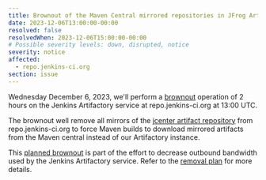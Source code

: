 ```yaml
---
title: Brownout of the Maven Central mirrored repositories in JFrog Artifactory (repo.jenkins-ci.org)
date: 2023-12-06T13:00:00-00:00
resolved: false
resolvedWhen: 2023-12-06T15:00:00-00:00
# Possible severity levels: down, disrupted, notice
severity: notice
affected:
  - repo.jenkins-ci.org
section: issue
---
```


Wednesday December 6, 2023, we'll perform a [brownout](https://en.wikipedia.org/wiki/Brownout_(software_engineering)) operation of 2 hours on the Jenkins Artifactory service at repo.jenkins-ci.org at 13:00 UTC.

The brownout well remove all mirrors of the [jcenter artifact repository](https://jfrog.com/blog/into-the-sunset-bintray-jcenter-gocenter-and-chartcenter/) from repo.jenkins-ci.org to force Maven builds to download mirrored artifacts from the Maven central instead of our Artifactory instance.

This [planned brownout](https://en.wikipedia.org/wiki/Brownout_(software_engineering)) is part of the effort to decrease outbound bandwidth used by the Jenkins Artifactory service.
Refer to the [removal plan](https://github.com/jenkins-infra/helpdesk/issues/3842) for more details.
